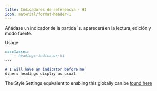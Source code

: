 ```yaml
---
title: Indicadores de referencia - H1
icon: material/format-header-1
---
```


Añádase un indicador de la partida 1s. aparecerá en la lectura, edición y
modo fuente.

Usage:

```md
cssclasses:
    - headings-indicator-h1
---

# I will have an indicator before me
Others headings display as usual
```

The Style Settings equivalent to enabling this globally can be [found here](../../Style-Settings/Editor/Typography/headings/index.md#for-heading-1)


